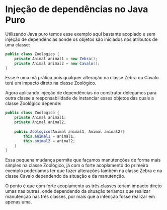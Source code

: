 # Injeção de dependências no Java Puro

Utilizando Java puro temos esse exemplo aqui bastante acoplado e sem injeção de dependências aonde os objetos são iniciados nos atributos de uma classe:

```java
public class Zoologico {
	private Animal animal1 = new Zebra();
	private Animal animal2 = new Cavalo();
}
```

Esse é uma má prática pois qualquer alteração na classe Zebra ou Cavalo terá um impacto direto na classe Zoológico.

Agora aplicando injeção de dependências no construtor delegamos para outra classe a responsabilidade de instanciar esses objetos das quais a classe Zoológico depende:

```java
public class Zoologico {
	private Animal animal1;
	private Animal animal2;
	
	public Zoologico(Animal animal1, Animal animal2){
		this.animal1 = animal1;
		this.animal2 = animal2;
	}
}
```

Essa pequena mudança permite que façamos manutenções de forma mais simples na classe Zoológico, já com o forte acoplamento do primeiro exemplo poderíamos ter que fazer alterações também na classe Zebra e na classe Cavalo dependendo da situação e da manutenção.

O ponto é que com forte acoplamento as três classes teriam impacto direto umas nas outras, onde dependendo da situação teríamos que realizar manutenção nas três classes, por mais que a intenção fosse realizar em apenas uma.